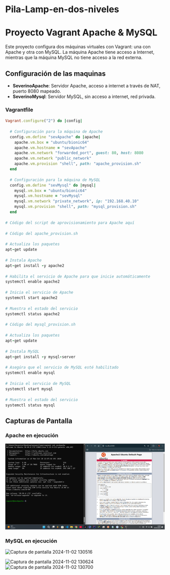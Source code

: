 # Pila-Lamp-en-dos-niveles
# Proyecto Vagrant Apache & MySQL

Este proyecto configura dos máquinas virtuales con Vagrant: una con Apache y otra con MySQL. La máquina Apache tiene acceso a Internet, mientras que la máquina MySQL no tiene acceso a la red externa.

## Configuración de las maquinas

- **SeverinoApache**: Servidor Apache, acceso a internet a través de NAT, puerto 8080 mapeado.
- **SeverinoMysql**: Servidor MySQL, sin acceso a internet, red privada.

### Vagrantfile
```ruby
Vagrant.configure("2") do |config|

  # Configuración para la máquina de Apache
  config.vm.define "sevApache" do |apache|
    apache.vm.box = "ubuntu/bionic64"
    apache.vm.hostname = "sevApache"
    apache.vm.network "forwarded_port", guest: 80, host: 8080
    apache.vm.network "public_network"
    apache.vm.provision "shell", path: "apache_provision.sh"
  end

  # Configuración para la máquina de MySQL
  config.vm.define "sevMysql" do |mysql|
    mysql.vm.box = "ubuntu/bionic64"
    mysql.vm.hostname = "sevMysql"
    mysql.vm.network "private_network", ip: "192.168.40.10"
    mysql.vm.provision "shell", path: "mysql_provision.sh"
  end 

# Código del script de aprovisionamiento para Apache aquí

# Código del apache_provision.sh

# Actualiza los paquetes
apt-get update

# Instala Apache
apt-get install -y apache2

# Habilita el servicio de Apache para que inicie automáticamente
systemctl enable apache2

# Inicia el servicio de Apache
systemctl start apache2

# Muestra el estado del servicio
systemctl status apache2

# Código del mysql_provision.sh 

# Actualiza los paquetes
apt-get update

# Instala MySQL
apt-get install -y mysql-server

# Asegúra que el servicio de MySQL esté habilitado
systemctl enable mysql

# Inicia el servicio de MySQL
systemctl start mysql

# Muestra el estado del servicio
systemctl status mysql
```

## Capturas de Pantalla

### Apache en ejecución
![Apache en ejecución](Apache.png)

### MySQL en ejecución
![Captura de pantalla 2024-11-02 130516](https://github.com/user-attachments/assets/28bbb187-b8bb-4552-9db0-bc4c8d8e5e50)

![Captura de pantalla 2024-11-02 130624](https://github.com/user-attachments/assets/f7b73966-db85-4584-b62a-2f9043e270c0)
![Captura de pantalla 2024-11-02 130700](https://github.com/user-attachments/assets/c5edb394-0cca-4bab-bc7b-c15f1bf53089)






